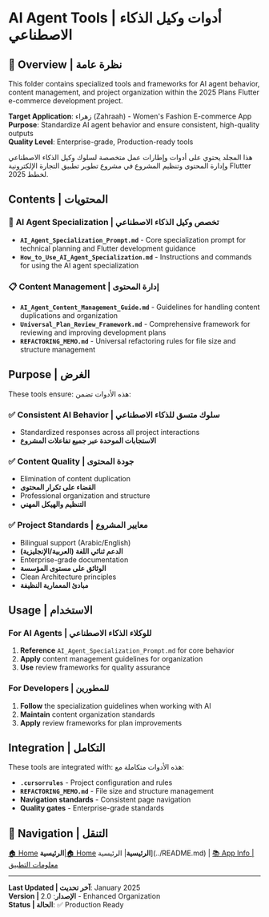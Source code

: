 # AI Agent Tools | أدوات وكيل الذكاء الاصطناعي

## 🎯 **Overview | نظرة عامة**
This folder contains specialized tools and frameworks for AI agent behavior, content management, and project organization within the 2025 Plans Flutter e-commerce development project.

**Target Application**: زهراء (Zahraah) - Women's Fashion E-commerce App  
**Purpose**: Standardize AI agent behavior and ensure consistent, high-quality outputs  
**Quality Level**: Enterprise-grade, Production-ready tools  

هذا المجلد يحتوي على أدوات وإطارات عمل متخصصة لسلوك وكيل الذكاء الاصطناعي وإدارة المحتوى وتنظيم المشروع في مشروع تطوير تطبيق التجارة الإلكترونية Flutter لخطط 2025.

## Contents | المحتويات

### 🤖 **AI Agent Specialization | تخصص وكيل الذكاء الاصطناعي**
- **`AI_Agent_Specialization_Prompt.md`** - Core specialization prompt for technical planning and Flutter development guidance
- **`How_to_Use_AI_Agent_Specialization.md`** - Instructions and commands for using the AI agent specialization

### 📋 **Content Management | إدارة المحتوى**
- **`AI_Agent_Content_Management_Guide.md`** - Guidelines for handling content duplications and organization
- **`Universal_Plan_Review_Framework.md`** - Comprehensive framework for reviewing and improving development plans
- **`REFACTORING_MEMO.md`** - Universal refactoring rules for file size and structure management

## Purpose | الغرض

These tools ensure:
هذه الأدوات تضمن:

### ✅ **Consistent AI Behavior | سلوك متسق للذكاء الاصطناعي**
- Standardized responses across all project interactions
- **الاستجابات الموحدة عبر جميع تفاعلات المشروع**

### ✅ **Content Quality | جودة المحتوى**
- Elimination of content duplication
- **القضاء على تكرار المحتوى**
- Professional organization and structure
- **التنظيم والهيكل المهني**

### ✅ **Project Standards | معايير المشروع**
- Bilingual support (Arabic/English)
- **الدعم ثنائي اللغة (العربية/الإنجليزية)**
- Enterprise-grade documentation
- **الوثائق على مستوى المؤسسة**
- Clean Architecture principles
- **مبادئ المعمارية النظيفة**

## Usage | الاستخدام

### For AI Agents | للوكلاء الذكاء الاصطناعي
1. **Reference** `AI_Agent_Specialization_Prompt.md` for core behavior
2. **Apply** content management guidelines for organization
3. **Use** review frameworks for quality assurance

### For Developers | للمطورين
1. **Follow** the specialization guidelines when working with AI
2. **Maintain** content organization standards
3. **Apply** review frameworks for plan improvements

## Integration | التكامل

These tools are integrated with:
هذه الأدوات متكاملة مع:

- **`.cursorrules`** - Project configuration and rules
- **`REFACTORING_MEMO.md`** - File size and structure management
- **Navigation standards** - Consistent page navigation
- **Quality gates** - Enterprise-grade standards

## 🔗 **Navigation | التنقل**

[🏠 Home](/2025-Plans/)
**الرئيسية**|[🏠 Home](/2025-Plans/)
**الرئيسية**| الرئيسية](../README.md) | [📚 App Info | معلومات التطبيق](../App%20Info/README.md)

---

**Last Updated | آخر تحديث**: January 2025  
**Version | الإصدار**: 2.0 - Enhanced Organization  
**Status | الحالة**: ✅ Production Ready

